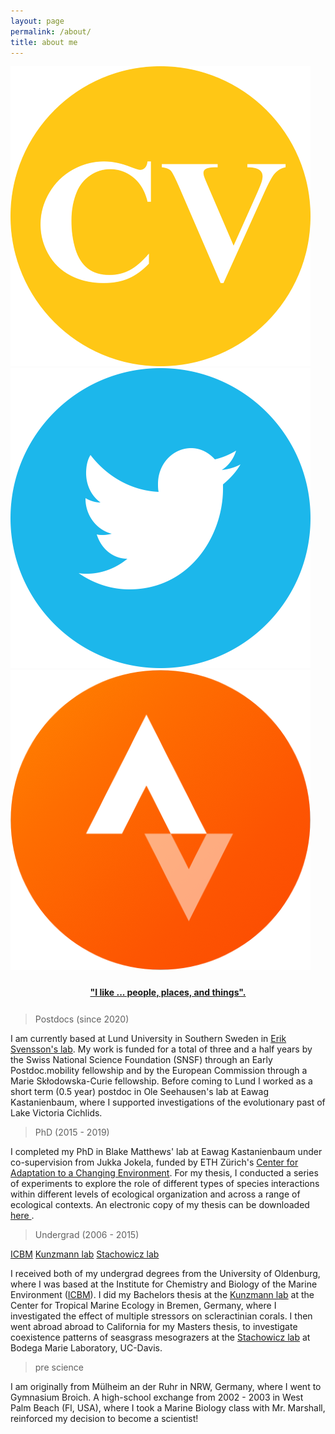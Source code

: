 ```yaml
---
layout: page
permalink: /about/
title: about me
---
```


<div class="social-media">
	<a href="/assets/files/moritz_luerig_cv.pdf" target="_blank">
	<img src="/assets/images/social_media/cv.png">
	</a>
    <a href="https://twitter.com/mluerig" target="_blank">
	<img src="/assets/images/social_media/twitter.png">
	</a>
    <a href="https://www.strava.com/athletes/16016298" target="_blank">
	<img src="/assets/images/social_media/strava.png">
	</a>
</div>

<div style="padding-bottom:12px; padding-top:24px; text-align: center; font-weight: bold; font-size:100%">
<a href="https://youtu.be/G-mc6OhqQiI?t=14" target="_blank">
"I like ... people, places, and things".</a></div>

> Postdocs (since 2020)

I am currently based at Lund University in Southern Sweden in <a id="link" href="https://portal.research.lu.se/en/organisations/evolution-and-ecology-of-phenotypes-in-nature" target="_blank">Erik Svensson's lab</a>. My work is funded for a total of three and a half years by the Swiss National Science Foundation (SNSF) through an Early Postdoc.mobility fellowship and by the European Commission through a Marie Skłodowska-Curie fellowship. Before coming to Lund I worked as a short term (0.5 year) postdoc in Ole Seehausen's lab at Eawag Kastanienbaum, where I supported investigations of the evolutionary past of Lake Victoria Cichlids.

> PhD (2015 - 2019)

I completed my PhD in Blake Matthews' lab at Eawag Kastanienbaum under co-supervision from Jukka Jokela, funded by ETH Zürich's <a id="link" href="https://adaptation.ethz.ch/" target="_blank"> Center for Adaptation to a Changing Environment</a>. For my thesis, I conducted a series of experiments to explore the role of different types of species interactions within different levels of ecological organization and across a range of ecological contexts. An electronic copy of my thesis can be downloaded <a id="link" href="https://www.dora.lib4ri.ch/eawag/islandora/object/eawag%3A19819" target="_blank"> here </a>. 

> Undergrad (2006 - 2015)

<a id="link" href="https://uol.de/icbm" target="_blank">ICBM</a> 
<a id="link" href="https://www.leibniz-zmt.de/de/tropenforschung/organisation/wissenschaftliche-abteilungen-struktur/oekologie/ag-experimentelle-aquakultur.html" target="_blank">Kunzmann lab</a> 
<a id="link" href="https://stachlab.wordpress.com/" target="_blank">Stachowicz lab</a> 

I received both of my undergrad degrees from the University of Oldenburg, where I was based at the Institute for Chemistry and Biology of the Marine Environment (<a id="link" href="https://uol.de/icbm" target="_blank">ICBM</a>). I did my Bachelors thesis at the <a id="link" href="https://www.leibniz-zmt.de/de/tropenforschung/organisation/wissenschaftliche-abteilungen-struktur/oekologie/ag-experimentelle-aquakultur.html" target="_blank">Kunzmann lab</a>  at the Center for Tropical Marine Ecology in Bremen, Germany, where I investigated the effect of multiple stressors on scleractinian corals. I then went abroad abroad to California for my Masters thesis, to investigate coexistence patterns of seasgrass mesograzers at the <a id="link" href="https://stachlab.wordpress.com/" target="_blank">Stachowicz lab</a> at Bodega Marie Laboratory, UC-Davis. 

> pre science

I am originally from Mülheim an der Ruhr in NRW, Germany, where I went to Gymnasium Broich. A high-school exchange from 2002 - 2003 in West Palm Beach (Fl, USA), where I took a Marine Biology class with Mr. Marshall, reinforced my decision to become a scientist!